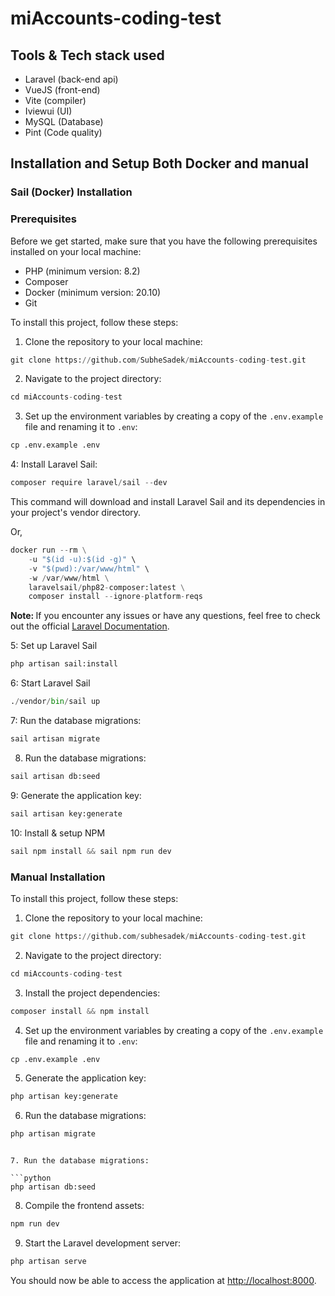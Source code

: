 # miAccounts-coding-test

## Tools & Tech stack used
- Laravel (back-end api)
- VueJS (front-end)
- Vite (compiler)
- Iviewui (UI)
- MySQL (Database)
- Pint (Code quality)


## Installation and Setup Both Docker and manual

### Sail (Docker) Installation

<h3> Prerequisites </h3>

Before we get started, make sure that you have the following prerequisites installed on your local machine:

<ul>
<li>PHP (minimum version: 8.2)</li>
<li>Composer</li>
<li>Docker (minimum version: 20.10)</li>
<li>Git</li>
</ul>

To install this project, follow these steps:

1. Clone the repository to your local machine:

```python
git clone https://github.com/SubheSadek/miAccounts-coding-test.git
```

2. Navigate to the project directory:

```python
cd miAccounts-coding-test
```

3. Set up the environment variables by creating a copy of the `.env.example` file and renaming it to `.env`:

```python
cp .env.example .env
```

4: Install Laravel Sail:

```python
composer require laravel/sail --dev
```

This command will download and install Laravel Sail and its dependencies in your project's vendor directory.

Or,

```python
docker run --rm \
    -u "$(id -u):$(id -g)" \
    -v "$(pwd):/var/www/html" \
    -w /var/www/html \
    laravelsail/php82-composer:latest \
    composer install --ignore-platform-reqs

```

<b> Note: </b> If you encounter any issues or have any questions, feel free to check out the official [Laravel Documentation](https://laravel.com/docs/9.x/sail#installing-composer-dependencies-for-existing-projects).

5: Set up Laravel Sail

```python
php artisan sail:install
```

6: Start Laravel Sail

```python
./vendor/bin/sail up
```

7: Run the database migrations:

```python
sail artisan migrate
```

8. Run the database migrations:

```python
sail artisan db:seed
```

9: Generate the application key:

```python
sail artisan key:generate
```

10: Install & setup NPM

```python
sail npm install && sail npm run dev
```

### Manual Installation

To install this project, follow these steps:

1. Clone the repository to your local machine:

```python
git clone https://github.com/subhesadek/miAccounts-coding-test.git
```

2. Navigate to the project directory:

```python
cd miAccounts-coding-test
```

3. Install the project dependencies:

```python
composer install && npm install
```

4. Set up the environment variables by creating a copy of the `.env.example` file and renaming it to `.env`:

```python
cp .env.example .env
```

5. Generate the application key:

```python
php artisan key:generate
```

6. Run the database migrations:

```python
php artisan migrate
```
```

7. Run the database migrations:

```python
php artisan db:seed
```

8. Compile the frontend assets:

```python
npm run dev
```

9. Start the Laravel development server:

```python
php artisan serve
```

You should now be able to access the application at [http://localhost:8000](http://localhost:8000).

